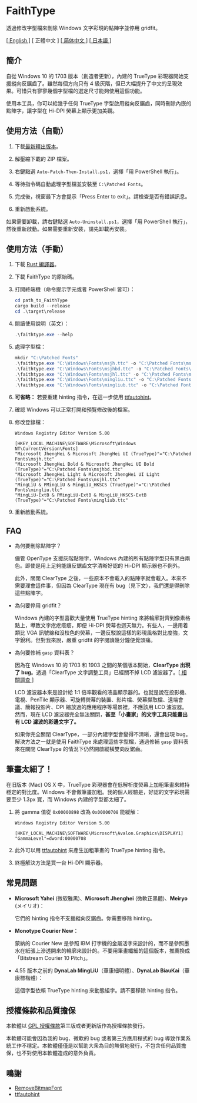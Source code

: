 # FaithType

透過修改字型檔來刪除 Windows 文字彩現的點陣字並停用 gridfit。

[\[ English \]](Readme.md) \[ 正體中文 \] [\[ 简体中文 \]](Readme-zh_cn.md) [\[ 日本語 \]](Readme-ja.md)

## 簡介

自從 Windows 10 的 1703 版本（創造者更新），內建的 TrueType 彩現器開始支援縱向反鋸齒了。雖然每個方向只有 4 級灰階，但已大幅提升了中文的呈現效果。可惜只有寥寥幾個字型檔的選定尺寸能夠使用這個功能。

使用本工具，你可以給幾乎任何 TrueType 字型啟用縱向反鋸齒，同時刪除內嵌的點陣字，讓字型在 Hi-DPI 熒幕上顯示更加美觀。

## 使用方法（自動）

1. 下載[最新釋出版本](https://github.com/m13253/FaithType/releases/download/latest/FaithType.zip)。

2. 解壓縮下載的 ZIP 檔案。

3. 右鍵點選 `Auto-Patch-Then-Install.ps1`，選擇「用 PowerShell 執行」。

4. 等待指令碼自動處理字型檔並安裝至 `C:\Patched Fonts`。

5. 完成後，視窗最下方會提示「Press Enter to exit」。請檢查是否有錯誤訊息。

6. 重新啟動系統。

如果需要卸載，請右鍵點選 `Auto-Uninstall.ps1`，選擇「用 PowerShell 執行」，然後重新啟動。如果需要重新安裝，請先卸載再安裝。

## 使用方法（手動）

1. 下載 [Rust 編譯器](https://www.rust-lang.org/tools/install)。

2. 下載 FaithType 的原始碼。

3. 打開終端機（命令提示字元或者 PowerShell 皆可）：
   ```ps1
   cd path_to_FaithType
   cargo build --release
   cd .\target\release
   ```

4. 閱讀使用說明（英文）：
   ```ps1
   .\faithtype.exe --help
   ```

5. 處理字型檔：
   ```ps1
   mkdir "C:\Patched Fonts"
   .\faithtype.exe "C:\Windows\Fonts\msjh.ttc" -o "C:\Patched Fonts\msjh.ttc"
   .\faithtype.exe "C:\Windows\Fonts\msjhbd.ttc" -o "C:\Patched Fonts\msjhbd.ttc"
   .\faithtype.exe "C:\Windows\Fonts\msjhl.ttc" -o "C:\Patched Fonts\msjhl.ttc"
   .\faithtype.exe "C:\Windows\Fonts\mingliu.ttc" -o "C:\Patched Fonts\mingliu.ttc"
   .\faithtype.exe "C:\Windows\Fonts\mingliub.ttc" -o "C:\Patched Fonts\mingliub.ttc"
   ```

6. **可省略：** 若要重建 hinting 指令，在這一步使用 [ttfautohint](https://www.freetype.org/ttfautohint/#download)。

7. 確認 Windows 可以正常打開和預覽修改後的檔案。

8. 修改登錄檔：
   ```
   Windows Registry Editor Version 5.00

   [HKEY_LOCAL_MACHINE\SOFTWARE\Microsoft\Windows NT\CurrentVersion\Fonts]
   "Microsoft JhengHei & Microsoft JhengHei UI (TrueType)"="C:\Patched Fonts\msjh.ttc"
   "Microsoft JhengHei Bold & Microsoft JhengHei UI Bold (TrueType)"="C:\Patched Fonts\msjhbd.ttc"
   "Microsoft JhengHei Light & Microsoft JhengHei UI Light (TrueType)"="C:\Patched Fonts\msjhl.ttc"
   "MingLiU & PMingLiU & MingLiU_HKSCS (TrueType)"="C:\Patched Fonts\mingliu.ttc"
   "MingLiU-ExtB & PMingLiU-ExtB & MingLiU_HKSCS-ExtB (TrueType)"="C:\Patched Fonts\mingliub.ttc"
   ```

9. 重新啟動系統。

## FAQ

- 為何要刪除點陣字？

  儘管 OpenType 支援灰階點陣字，Windows 內建的所有點陣字型只有黑白兩色。即使是用上足夠能讓反鋸齒文字清晰好認的 Hi-DPI 顯示器也不例外。

  此外，關閉 ClearType 之後，一些原本不會載入的點陣字就會載入。本來不需要理會這件事，但因為 ClearType 現在有 bug（見下文），我們還是得刪除這些點陣字。

- 為何要停用 gridfit？

  Windows 內建的字型喜歡大量使用 TrueType hinting 來將輪廓對齊到像素格點上，導致文字疙疙瘩瘩，即便 Hi-DPI 熒幕也迴天無力。有些人，一邊用着類比 VGA 訊號線和沒校色的熒幕，一邊反駁說這樣的彩現風格對比度強，文字銳利。但對我來說，嚴重 gridfit 的字閱讀幾分鐘便覺頭痛。

- 為何要修補 `gasp` 資料表？

  因為在 Windows 10 的 1703 和 1903 之間的某個版本開始，**ClearType 出現了 bug**。透過「ClearType 文字調整工具」已經關不掉 LCD 濾波器了。[\[ 相關調查 \]](https://github.com/bp2008/BetterClearTypeTuner/wiki/ClearType-Investigations)

  LCD 濾波器本來是設計給 1:1 倍率觀看的液晶顯示器的。也就是說在投影機、電視、PenTile 顯示器、可旋轉熒幕的裝置、影片檔、熒幕擷取檔、遠端會議、簡報投影片、DPI 縮放過的應用程序等場景裡，不應該用 LCD 濾波器。然而，現在 LCD 濾波器完全無法關閉，**甚至「小畫家」的文字工具只能畫出有 LCD 濾波的彩邊文字了。**

  如果你完全關閉 ClearType，一部分內建字型會變得不清晰，還會出現 bug。解決方法之一就是使用 FaithType 來處理這些字型檔，通過修補 `gasp` 資料表來在關閉 ClearType 的情況下仍然開啟縱橫雙向反鋸齒。

## 筆畫太細了！

在旧版本 (Mac) OS X 中，TrueType 彩現器會在低解析度熒幕上加粗筆畫來維持穩定的對比度。Windows 不會做筆畫加粗。我的個人經驗是，好認的文字彩現需要至少 1.3px 寬，而 Windows 內建的字型都太細了。

1. 將 gamma 值從 `0x00000898` 改為 `0x00000708` 能緩解：
   ```reg
   Windows Registry Editor Version 5.00

   [HKEY_LOCAL_MACHINE\SOFTWARE\Microsoft\Avalon.Graphics\DISPLAY1]
   "GammaLevel"=dword:00000708
   ```

2. 此外可以用 [ttfautohint](https://www.freetype.org/ttfautohint/#download) 來產生加粗筆畫的 TrueType hinting 指令。

3. 終極解決方法是買一台 Hi-DPI 顯示器。

## 常見問題

- **Microsoft Yahei** (微软雅黑)、**Microsoft Jhenghei** (微軟正黑體)、**Meiryo** (メイリオ)：

  它們的 hinting 指令不支援縱向反鋸齒。你需要移除 hinting。

- **Monotype Courier New**：

  蒙納的 Courier New 是參照 IBM 打字機的金屬活字來設計的，而不是參照墨水在紙張上滲透開來的輪廓來設計的。不要用筆畫纖細的這個版本，推薦換成「Bitstream Courier 10 Pitch」。

- 4.55 版本之前的 **DynaLab MingLiU**（華康細明體）、**DynaLab BiauKai**（華康標楷體）：

  這個字型依賴 TrueType hinting 來動態組字。請不要移除 hinting 指令。

## 授權條款和品質擔保

本軟體以 [GPL 授權條款](LICENSE)第三版或者更新版作為授權條款發行。

本軟體可能會因為我的 bug、微軟的 bug 或者第三方應用程式的 bug 導致作業系統工作不穩定。本軟體僅僅是以幫助大衆為目的無償地發行，不包含任何品質擔保，也不對使用本軟體造成的意外負責。

## 鳴謝

- [RemoveBitmapFont](https://github.com/tkumata/RemoveBitmapFont)
- [ttfautohint](https://www.freetype.org/ttfautohint/)
